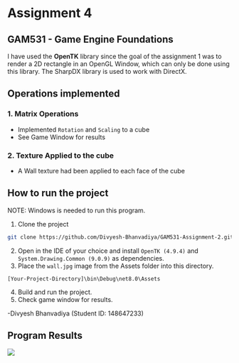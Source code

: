 ﻿# Assignment 4
## GAM531 - Game Engine Foundations

I have used the **OpenTK** library since the goal of the assignment 1 was to render a 2D rectangle in an OpenGL Window, which can only be done using this library. The SharpDX library is used to work with DirectX.

## Operations implemented

### 1. Matrix Operations
- Implemented `Rotation` and `Scaling` to a cube
- See Game Window for results

### 2. Texture Applied to the cube
- A Wall texture had been applied to each face of the cube

## How to run the project

NOTE: Windows is needed to run this program.

1. Clone the project
```bash
git clone https://github.com/Divyesh-Bhanvadiya/GAM531-Assignment-2.git
```
2. Open in the IDE of your choice and install `OpenTK (4.9.4)` and `System.Drawing.Common (9.0.9)` as dependencies.
3. Place the `wall.jpg` image from the Assets folder into this directory.
```
[Your-Project-Directory]\bin\Debug\net8.0\Assets
```
4. Build and run the project.
5. Check game window for results.

-Divyesh Bhanvadiya (Student ID: 148647233)

## Program Results
![](https://github.com/Divyesh-Bhanvadiya/GAM531-Assignment-4/blob/main/Program%20Results.gif)

